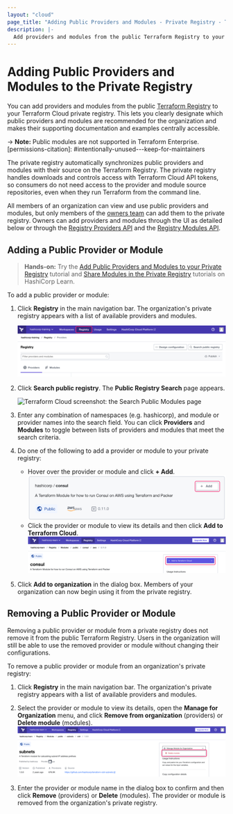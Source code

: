 ```yaml
---
layout: "cloud"
page_title: "Adding Public Providers and Modules - Private Registry - Terraform Cloud and Terraform Enterprise"
description: |-
  Add providers and modules from the public Terraform Registry to your organization's private registry.
---
```


[vcs]: ../vcs/index.html

# Adding Public Providers and Modules to the Private Registry

You can add providers and modules from the public [Terraform Registry](/docs/registry/index.html) to your Terraform Cloud private registry. This lets you clearly designate which public providers and modules are recommended for the organization and makes their supporting documentation and examples centrally accessible.

-> **Note:** Public modules are not supported in Terraform Enterprise.
[permissions-citation]: #intentionally-unused---keep-for-maintainers

The private registry automatically synchronizes public providers and modules with their source on the Terraform Registry. The private registry handles downloads and controls access with Terraform Cloud API tokens, so consumers do not need access to the provider and module source repositories, even when they run Terraform from the command line.

All members of an organization can view and use public providers and modules, but only members of the [owners team](/docs/cloud/users-teams-organizations/permissions.html#organization-owners) can add them to the private registry. Owners can add providers and modules through the UI as detailed below or through the [Registry Providers API](/docs/cloud/api/providers.html) and the [Registry Modules API](../api/modules.html#create-a-module-with-no-vcs-connection-).

## Adding a Public Provider or Module

> **Hands-on:** Try the [Add Public Providers and Modules to your Private Registry](https://learn.hashicorp.com/tutorials/terraform/private-registry-add) tutorial and [Share Modules in the Private Registry](https://learn.hashicorp.com/tutorials/terraform/module-private-registry?in=terraform/modules) tutorials on HashiCorp Learn.

To add a public provider or module:

1. Click **Registry** in the main navigation bar. The organization's private registry appears with a list of available providers and modules.

    ![Terraform Cloud screenshot: The "registry" button](./images/registry-button.png)

1. Click **Search public registry**. The **Public Registry Search** page appears.

    ![Terraform Cloud screenshot: the Search Public Modules page](./images/add-search-public-modules-providers.png)

1. Enter any combination of namespaces (e.g. hashicorp), and module or provider names into the search field. You can click **Providers** and **Modules** to toggle between lists of providers and modules that meet the search criteria.

1. Do one of the following to add a provider or module to your private registry:
    - Hover over the provider or module and click **+ Add**.
     ![Terraform Cloud screenshot: the "+ Add" button](./images/add-add-button.png)
    - Click the provider or module to view its details and then click **Add to Terraform Cloud**.
     ![Terraform Cloud screenshot: the "+ Add" button](./images/add-add-to-terraform-cloud-button.png)

1. Click **Add to organization** in the dialog box. Members of your organization can now  begin using it from the private registry.

## Removing a Public Provider or Module

Removing a public provider or module from a private registry does not remove it from the public Terraform Registry. Users in the organization will still be able to use the removed provider or module without changing their configurations.

To remove a public provider or module from an organization's private registry:

1. Click **Registry** in the main navigation bar. The organization's private registry appears with a list of available providers and modules.

1. Select the provider or module to view its details, open the **Manage for Organization** menu, and click **Remove from organization** (providers) or **Delete module** (modules).
   ![Terraform Cloud screenshot: the delete module button](./images/add-delete-module-button.png)

1. Enter the provider or module name in the dialog box to confirm and then click **Remove** (providers) or **Delete** (modules). The provider or module is removed from the organization's private registry.
